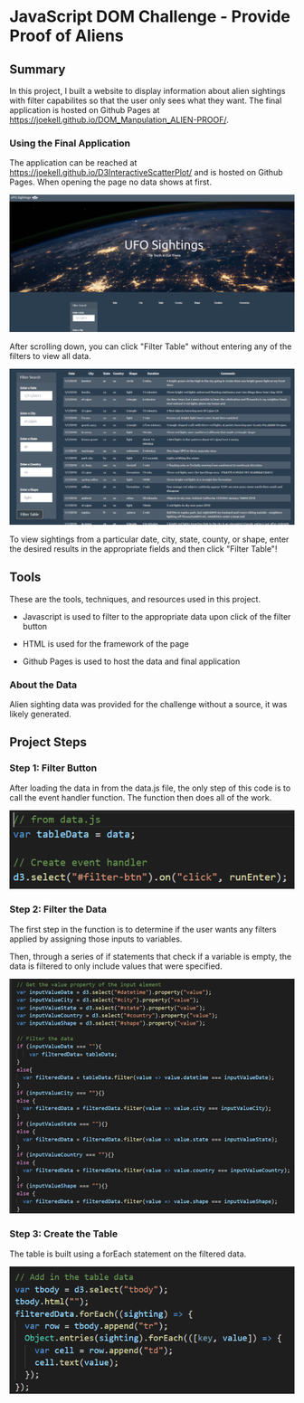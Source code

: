 # JavaScript DOM Challenge - Provide Proof of Aliens

## Summary

In this project, I built a website to display information about alien sightings with filter capabilites so that the user only sees what they want. The final application is hosted on Github Pages at <https://joekell.github.io/DOM_Manpulation_ALIEN-PROOF/>.

### Using the Final Application
The application can be reached at <https://joekell.github.io/D3InteractiveScatterPlot/> and is hosted on Github Pages. When opening the page no data shows at first.

![Opening the Site](FinalImages/SiteLoad.PNG)

After scrolling down, you can click "Filter Table" without entering any of the filters to view all data.

![All Data View](FinalImages/AllData.PNG)

To view sightings from a particular date, city, state, county, or shape, enter the desired results in the appropriate fields and then click "Filter Table"!

## Tools
These are the tools, techniques, and resources used in this project.

* Javascript is used to filter to the appropriate data upon click of the filter button

* HTML is used for the framework of the page

* Github Pages is used to host the data and final application

### About the Data

Alien sighting data was provided for the challenge without a source, it was likely generated.

## Project Steps

### Step 1: Filter Button
After loading the data in from the data.js file, the only step of this code is to call the event handler function. The function then does all of the work.

![Event Handler Code](FinalImages/EventHandlerCode.PNG)

### Step 2: Filter the Data

The first step in the function is to determine if the user wants any filters applied by assigning those inputs to variables.

Then, through a series of if statements that check if a variable is empty, the data is filtered to only include values that were specified.

![Filter Code](FinalImages/FilterCode.PNG)

### Step 3: Create the Table

The table is built using a forEach statement on the filtered data.

![Table Code](FinalImages/TableCode.PNG)